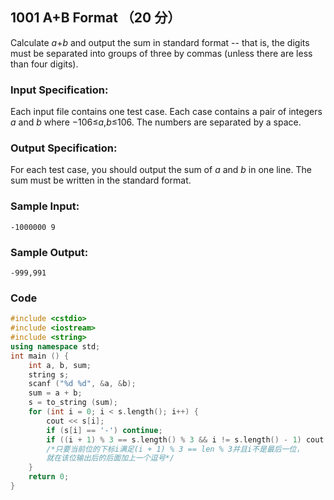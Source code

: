 ## 1001 A+B Format （20 分）

Calculate *a*+*b* and output the sum in standard format -- that is, the digits must be separated into groups of three by commas (unless there are less than four digits).

### Input Specification:

Each input file contains one test case. Each case contains a pair of integers *a* and *b* where −106≤*a*,*b*≤106. The numbers are separated by a space.

### Output Specification:

For each test case, you should output the sum of *a* and *b* in one line. The sum must be written in the standard format.

### Sample Input:

```in
-1000000 9
```

### Sample Output:

```out
-999,991
```

### Code

```c++
#include <cstdio>
#include <iostream>
#include <string>
using namespace std;
int main () {
	int a, b, sum;
	string s;
	scanf ("%d %d", &a, &b);
	sum = a + b;
	s = to_string (sum);
	for (int i = 0; i < s.length(); i++) { 
		cout << s[i];
		if (s[i] == '-') continue;
		if ((i + 1) % 3 == s.length() % 3 && i != s.length() - 1) cout << ","; 
		/*只要当前位的下标i满足(i + 1) % 3 == len % 3并且i不是最后一位，
		就在该位输出后的后面加上一个逗号*/
	}
	return 0;
}
```

